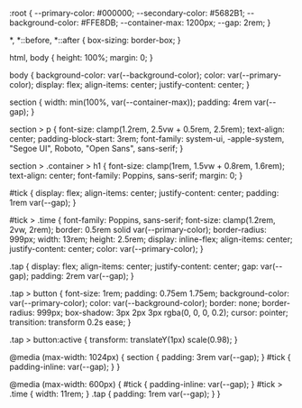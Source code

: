 
:root {
  --primary-color: #000000;
  --secondary-color: #5682B1;
  --background-color: #FFE8DB;
  --container-max: 1200px;
  --gap: 2rem;
}

*, *::before, *::after {
  box-sizing: border-box;
}

html, body {
  height: 100%;
  margin: 0;
}

body {
  background-color: var(--background-color);
  color: var(--primary-color);
  display: flex;
  align-items: center;
  justify-content: center;
}

section {
  width: min(100%, var(--container-max));
  padding: 4rem var(--gap);
}

section > p {
  font-size: clamp(1.2rem, 2.5vw + 0.5rem, 2.5rem);
  text-align: center;
  padding-block-start: 3rem;
  font-family: system-ui, -apple-system, "Segoe UI", Roboto, "Open Sans", sans-serif;
}

section > .container > h1 {
  font-size: clamp(1rem, 1.5vw + 0.8rem, 1.6rem);
  text-align: center;
  font-family: Poppins, sans-serif;
  margin: 0;
}

#tick {
  display: flex;
  align-items: center;
  justify-content: center;
  padding: 1rem var(--gap);
}

#tick > .time {
  font-family: Poppins, sans-serif;
  font-size: clamp(1.2rem, 2vw, 2rem);
  border: 0.5rem solid var(--primary-color);
  border-radius: 999px;
  width: 13rem;
  height: 2.5rem;
  display: inline-flex;
  align-items: center;
  justify-content: center;
  color: var(--primary-color);
}

.tap {
  display: flex;
  align-items: center;
  justify-content: center;
  gap: var(--gap);
  padding: 2rem var(--gap);
}

.tap > button {
  font-size: 1rem;
  padding: 0.75em 1.75em;
  background-color: var(--primary-color);
  color: var(--background-color);
  border: none;
  border-radius: 999px;
  box-shadow: 3px 2px 3px rgba(0, 0, 0, 0.2);
  cursor: pointer;
  transition: transform 0.2s ease;
}

.tap > button:active {
  transform: translateY(1px) scale(0.98);
}


@media (max-width: 1024px) {
  section { padding: 3rem var(--gap); }
  #tick { padding-inline: var(--gap); }
}

@media (max-width: 600px) {
  #tick { padding-inline: var(--gap); }
  #tick > .time { width: 11rem; }
  .tap { padding: 1rem var(--gap); }
}
